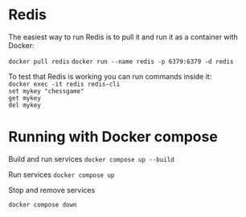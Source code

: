 # Redis

The easiest way to run Redis is to pull it and run it as a container with Docker:  

`` docker pull redis `` 
`` docker run --name redis -p 6379:6379 -d redis ``

To test that Redis is working you can run commands inside it:  
`` docker exec -it redis redis-cli ``  
`` set mykey "chessgame" ``  
`` get mykey ``  
`` del mykey ``  




# Running with Docker compose

Build and run services
`` docker compose up --build ``

Run services
`` docker compose up ``

Stop and remove services

`` docker compose down ``